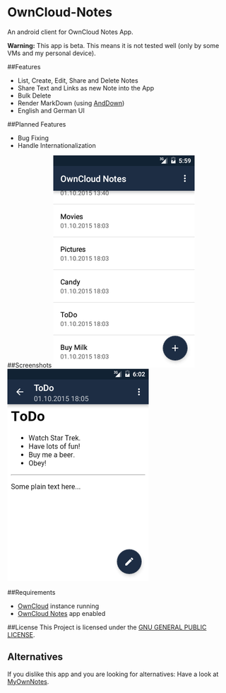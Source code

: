 # OwnCloud-Notes
An android client for OwnCloud Notes App.

**Warning:** This app is beta. This means it is not tested well (only by some VMs and my personal device).

##Features
* List, Create, Edit, Share and Delete Notes
* Share Text and Links as new Note into the App
* Bulk Delete
* Render MarkDown (using [AndDown](https://github.com/commonsguy/cwac-anddown))
* English and German UI

##Planned Features
* Bug Fixing
* Handle Internationalization

##Screenshots
![Demo 1](/demo-1.png)
![Demo 2](/demo-2.png)

##Requirements
* [OwnCloud](https://github.com/owncloud/) instance running
* [OwnCloud Notes](https://github.com/owncloud/notes) app enabled

##License
This Project is licensed under the [GNU GENERAL PUBLIC LICENSE](/LICENSE).

## Alternatives
If you dislike this app and you are looking for alternatives: Have a look at [MyOwnNotes](https://github.com/aykit/MyOwnNotes).
